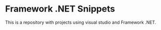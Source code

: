 # Framework .NET Snippets

This is a repository with projects using visual studio and Framework .NET.


